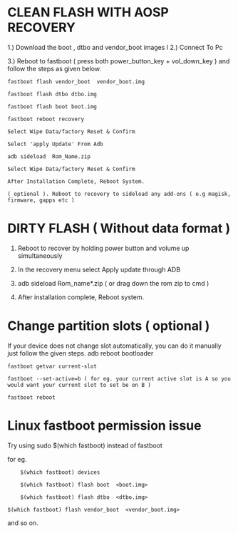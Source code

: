 # CLEAN FLASH WITH AOSP RECOVERY

1.) Download the boot , dtbo  and vendor_boot images  l
2.) Connect To Pc

3.) Reboot to fastboot  ( press  both power_button_key + vol_down_key ) and follow the steps as given below.

	fastboot flash vendor_boot  vendor_boot.img

	fastboot flash dtbo dtbo.img 

  	fastboot flash boot boot.img

	fastboot reboot recovery

	Select Wipe Data/factory Reset & Confirm

	Select 'apply Update' From Adb

	adb sideload  Rom_Name.zip

	Select Wipe Data/factory Reset & Confirm

	After Installation Complete, Reboot System.

	( optional ). Reboot to recovery to sideload any add-ons ( e.g magisk, firmware, gapps etc )



# DIRTY FLASH ( Without data format )

1. Reboot to recover by holding power button and volume up simultaneously

2. In the recovery menu select Apply update through ADB

3. adb sideload Rom_name*.zip ( or drag down the rom zip to cmd )

4. After installation complete, Reboot system.

# Change partition slots ( optional )

If your device does not change slot automatically, you can do it manually just follow the given steps.
	adb reboot bootloader

	fastboot getvar current-slot

	fastboot --set-active=b ( for eg. your current active slot is A so you would want your current slot to set be on B )

	fastboot reboot

 # Linux fastboot permission issue 

 Try using sudo $(which fastboot) instead of  fastboot 

for eg.

        $(which fastboot) devices

        $(which fastboot) flash boot  <boot.img>

        $(which fastboot) flash dtbo  <dtbo.img>
	
 	$(which fastboot) flash vendor_boot  <vendor_boot.img>
  
  and so on.
